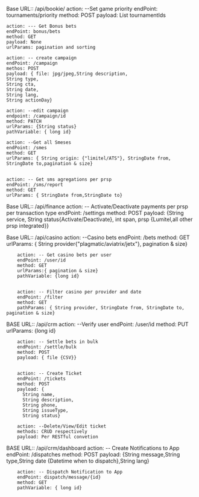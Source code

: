 Base URL:: /api/bookie/
	action: --Set game priority
	endPoint: tournaments/priority
	method: POST
	payload: List<Long> tournamentIds

	action: --- Get Bonus bets
	endPoint: bonus/bets
	method: GET
	payload: None
	urlParams: pagination and sorting

	action: -- create campaign
	endPoint: /campaign
	methos: POST
	payload: { file: jpg/jpeg,String description,
    String type,
    String cta,
    String date,
    String lang,
    String actionDay}

    action: --edit campaign
    endpoint: /campaign/id
    method: PATCH
    urlParams: {String status}
    pathVariable: { long id}

    action: --Get all Smeses
    endPoint: /smes
    method: GET
    urlParams: { String origin: {"limitel/ATS"}, StringDate from, StringDate to,pagination & size}


    action: -- Get sms agregations per prsp
    endPoint: /sms/report
    method: GET
    urlParams: { StringDate from,StringDate to}


Base URL:: /api/finance
	action: -- Activate/Deactivate payments per prsp per transaction type
	endPoint: /settings
	method: POST
	payload: {String service, String status{Activate/Deactivate}, int span, prsp {Lumitel,all other prsp integrated}}


Base URL:: /api/casino
		action: --Casino bets
		endPoint: /bets
		method: GET
		urlParams: { String provider{"plagmatic/aviatrix/jetx"}, pagination & size}

		action: -- Get casino bets per user
		endPoint: /user/id
		method: GET
		urlParams:{ pagination & size}
		pathVariable: {long id}


		action: -- Filter casino per provider and date
		endPoint: /filter
		method: GET
		pathParams: { String provider, StringDate from, StringDate to, pagination & size}

BASE URL:: /api/crm
		action: --Verify user
		endPoint: /user/id
		method: PUT
		urlParams: {long id}

		action: -- Settle bets in bulk
		endPoint: /settle/bulk
		method: POST
		payload: { file {CSV}}


		action: -- Create Ticket
		endPoint: /tickets
		method: POST
		payload: { 
          String name,
          String description,
          String phone,
          String issueType,
          String status}

        action: --Delete/View/Edit ticket
        methods: CRUD respectively
        payload: Per RESTful convetion
BASE URL:: /api/crm/dashboard
		action: -- Create Notifications to App
		endPoint: /dispatches
		method: POST
		payload: {String message,String type,String date {Datetime when to dispatch},String lang}


		action: -- Dispatch Notification to App
		endPoint: dispatch/message/{id}
		method: GET
		pathVariable: { long id}

